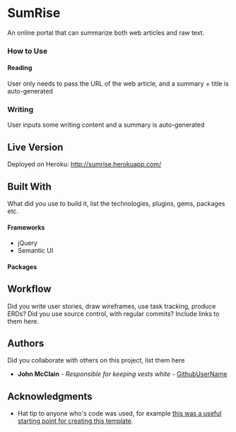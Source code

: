 # SumRise

<p>An online portal that can summarize both web articles and raw text.</p>

### How to Use

#### Reading
User only needs to pass the URL of the web article, and a summary + title is auto-generated

### Writing
User inputs some writing content and a summary is auto-generated

## Live Version

Deployed on Heroku: http://sumrise.herokuapp.com/

## Built With

What did you use to build it, list the technologies, plugins, gems, packages etc.

#### Frameworks
* jQuery
* Semantic UI

#### Packages


## Workflow

Did you write user stories, draw wireframes, use task tracking, produce ERDs? Did you use source control, with regular commits? Include links to them here.

## Authors

Did you collaborate with others on this project, list them here

* **John McClain** - *Responsible for keeping vests white* - [GithubUserName](https://github.com/GithubUserName)

## Acknowledgments

* Hat tip to anyone who's code was used, for example [this was a useful starting point for creating this template](https://gist.github.com/PurpleBooth/109311bb0361f32d87a2).

